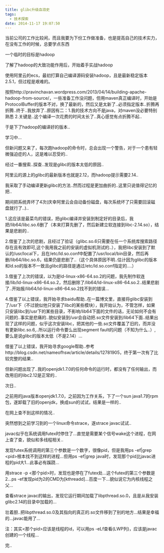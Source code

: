 ```yaml
---
title: glibc升级血泪史
tags:
  - 技术探索
date: 2014-11-17 19:07:50
---
```


当前公司的工作比较闲，而且我要为下份工作做准备，也是提高自己的技术实力，在没有工作的时候，总要学点东西

一个临时的目标是hadoop

了解了hadoop的大致功能作用后，开始着手实战hadoop

使用阿里云的ecs，最初打算自己编译源码安装hadoop，且是最新稳定版本2.5.1，但过程是艰难的。

按照http://pravinchavan.wordpress.com/2013/04/14/building-apache-hadoop-from-source/，一些准备工作没问题，但用maven真正编译时，开始是ProtocolBuffer的版本不对，换了最新的，然后又是太新了..必须指定版本..折腾再折腾..终于..我放弃了..原因有二：1.我的技术方向不是java，对maven没必要特别熟悉 2.关键是..这个编译一次花费的时间太长了..真心感觉有点折腾不起..

于是下了hadoop的编译好的版本..

学习中...

但新问题又来了，每次跑hadoop的命令时，总会出现一个警告，对于一个患有轻微强迫症的人，这是难以忍受的..

经过一番搜索..探查..发现是glibc的版本太低的原因..

阿里云的源上的glibc的最新版本也就是2.12，而hadoop提示需要2.14..

我采取了手动编译更新glibc的方法..然而过程是更加曲折的..这里只说值得记忆的把..

期间把系统弄坏了4次(庆幸阿里云会自动备份磁盘，每次系统坏了只需要回滚磁盘就行了..)..

1.这应该是最菜鸟的错误，把glibc编译并安装到制定好的目录后，我把/lib64/libc.so.6删了（本来打算先删了，然后新建立软连接到libc-2.14.so），结果是悲剧的..

2.借鉴了上次的悲剧，且经过了验证（glibc.so.6只需要在任一个系统库搜索路径存在且有效即可,这个我用我之前的安装的虚拟机测试的..），我把libc安装到了默认的/usr/local下，且在/etc/ld.so.conf中配置了/usr/local/bin目录，然后再删/lib64/libc.so.6，结果仍是悲剧了..（这个具体原因不明..估计因为glibc的版本和ld.so的版本不一致且glibc的路径是通过/etc/ld.so.conf指定的....）

3.借鉴了上次的错误，以为是ld-linux-x86-64.so.2的问题，我先制作软连接/lib/ld-linux-x86-64.so.2，然后删除了/lib64/ld-linux-x86-64.so.2..结果悲剧了..开始报/lib64/ld-linux-x86-64.so.2找不到的错误...

4.借鉴了以上错误，我开始寻求baidu帮助..在一篇博文里，直接将glibc安装到了/usr下（不过貌似他只安装了libc的某些模块），我开始认为，不管怎样，如果只安装libc到/usr下的某些目录，不影响/lib64下面的文件的话，无论如何不会有问题的..事实是悲痛的..貌似安装到/usr会自动把.so文件安装到/lib64下面..结果出现了这样的问题，似乎这次安装libc，把其他的一些.so文件覆盖了旧的，而并没有更新libc.so.6,..所以运行命令要么出现segment fault的问题（不知为什么..）,要么是说glibc的版本太低（不是2.14）...

借鉴了以上错误，我开始寻求google帮助..参考http://blog.csdn.net/nameofhsw/article/details/12781905，终于第一次有了比较完整的结果..

但新问题出现了..我的openjdk1.7.0的任何命令的运行时，都没有了任何输出，而改用旧的libc2.12是正常的..

次日..

之前用的java版本openjdk1.7.0，之前因为工作关系，下了一个sun java1.7的rpm包，遂卸载了旧的openjdk，换成sun的试试，结果是一样的..

在网上查不到这样的情况..

突然想到之前学习到的一个linux命令strace，遂strace javac试试..

javac似乎在系统调用futex时停住了...直觉是需要某个信号wake这个进程，在网上查了查，貌似和多线程相关..

发现futex系统调用的第三个参数是一个数字，很像pid，但是我用ps -ef|grep &lt;pid&gt;根本找不到这样的进程...但用ps -ef|grep java时，发现那个pid比javac进程的pid大1...此事必有蹊跷...

用strace -p &lt;那个pid&gt;时，发现也是停在了futex处...这个futex的第三个参数是2...ps -ef发现pid为2的CMD为[kthreadd]...百度一下...貌似说它为内核线程之父...

查看strace javac的输出，发现它运行期间加载了libpthread.so.0，且是从我安装glibc2.14的目录中加载的...

壮着胆..把libpthread.so.0及其指向的真正的.so文件移到了别的地方...结果是幸福的...javac能用了...

注：其实&lt;那个pid&gt;应该是线程的id，可以用ps -eLf查看(LWP列)，应该是javac创建的一个线程...

完..
